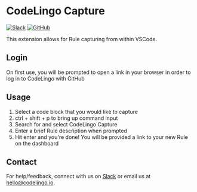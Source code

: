 # CodeLingo Capture

[![Slack](https://img.shields.io/badge/Slack-CodeLingo-green?style=flat)](https://codelingo.slack.com/messages/codelingo-dev) 
[![GitHub](https://img.shields.io/github/stars/codelingo/codelingo?style=social)](https://github.com/codelingo/codelingo)

This extension allows for Rule capturing from within VSCode.

## Login

On first use, you will be prompted to open a link in your browser in order to log in to CodeLingo with GitHub

## Usage

1. Select a code block that you would like to capture
2. ctrl + shift + p to bring up command input
3. Search for and select CodeLingo Capture
4. Enter a brief Rule description when prompted
5. Hit enter and you're done! You will be provided a link to your new Rule on the dashboard

## Contact

For help/feedback, connect with us on [Slack](https://codelingo.slack.com/messages/codelingo-dev) or email us at hello@codelingo.io.